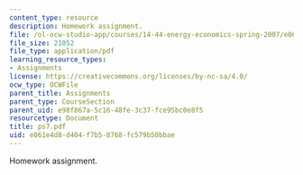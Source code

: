```yaml
---
content_type: resource
description: Homework assignment.
file: /ol-ocw-studio-app/courses/14-44-energy-economics-spring-2007/e061e4d8d404f7b58768fc579b50bbae_ps7.pdf
file_size: 21052
file_type: application/pdf
learning_resource_types:
- Assignments
license: https://creativecommons.org/licenses/by-nc-sa/4.0/
ocw_type: OCWFile
parent_title: Assignments
parent_type: CourseSection
parent_uid: e98f867a-5c16-48fe-3c37-fce95bc0e8f5
resourcetype: Document
title: ps7.pdf
uid: e061e4d8-d404-f7b5-8768-fc579b50bbae
---
```

Homework assignment.
